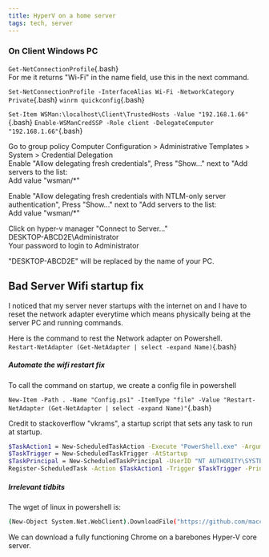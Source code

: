 ```yaml
---
title: HyperV on a home server
tags: tech, server
---
```


### On Client Windows PC

`Get-NetConnectionProfile`{.bash}  
For me it returns "Wi-Fi" in the name field, use this in the next command.

`Set-NetConnectionProfile -InterfaceAlias Wi-Fi -NetworkCategory Private`{.bash}
`winrm quickconfig`{.bash}

`Set-Item WSMan:\localhost\Client\TrustedHosts -Value "192.168.1.66"`{.bash}
`Enable-WSManCredSSP -Role client -DelegateComputer "192.168.1.66"`{.bash}


Go to group policy
Computer Configuration > Administrative Templates > System > Credential Delegation  
Enable "Allow delegating fresh credentials", Press "Show..." next to "Add servers to the list:  
Add value "wsman/*"

Enable "Allow delegating fresh credentials with NTLM-only server authentication", Press "Show..." next to "Add servers to the list:  
Add value "wsman/*"  

Click on hyper-v manager "Connect to Server..."  
DESKTOP-ABCD2E\Administrator  
Your password to login to Administrator   

"DESKTOP-ABCD2E" will be replaced by the name of your PC.

## Bad Server Wifi startup fix
I noticed that my server never startups with the internet on and I have to reset the network adapter everytime which means physically being at the server PC and running commands.  

Here is the command to rest the Network adapter on Powershell.  
`Restart-NetAdapter (Get-NetAdapter | select -expand Name)`{.bash}  
 
##### Automate the wifi restart fix
To call the command on startup, we create a config file in powershell  

`New-Item -Path . -Name "Config.ps1" -ItemType "file" -Value "Restart-NetAdapter (Get-NetAdapter | select -expand Name)"`{.bash}  

Credit to stackoverflow "vkrams", a startup script that sets any task to run at startup.

```bash
$TaskAction1 = New-ScheduledTaskAction -Execute "PowerShell.exe" -Argument "-ExecutionPolicy Bypass -File Config.ps1"
$TaskTrigger = New-ScheduledTaskTrigger -AtStartup
$TaskPrincipal = New-ScheduledTaskPrincipal -UserID "NT AUTHORITY\SYSTEM" -LogonType ServiceAccount -RunLevel Highest
Register-ScheduledTask -Action $TaskAction1 -Trigger $TaskTrigger -Principal $TaskPrincipal -TaskName "Config" -Description "Config Script"
```

##### Irrelevant tidbits

The wget of linux in powershell is:
```bash
(New-Object System.Net.WebClient).DownloadFile("https://github.com/macchrome/winchrome/releases/download/v92.0.4515.107-r885287-Win64/92.0.4515.107_ungoogled_mini_installer.exe", "ChromeSetup.exe")
```
We can download a fully functioning Chrome on a barebones Hyper-V core server.

